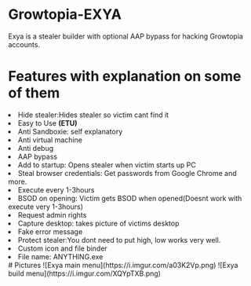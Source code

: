 # Growtopia-EXYA
Exya is a stealer builder with optional AAP bypass for hacking Growtopia accounts.
<h1>Features with explanation on some of them</h1>
<li>Hide stealer:Hides stealer so victim cant find it</li>
<li>Easy to Use <b>(ETU)</b></li>
<li>Anti Sandboxie: self explanatory</li>
<li>Anti virtual machine</li>
<li>Anti debug</li>
<li>AAP bypass</li>
<li>Add to startup: Opens stealer when victim starts up PC</li>
<li>Steal browser credentials: Get passwords from Google Chrome and more.</li>
<li>Execute every 1-3hours</li>
<li>BSOD on opening: Victim gets BSOD when opened(Doesnt work with execute very 1-3hours)</li>
<li>Request admin rights</li>
<li>Capture desktop: takes picture of victims desktop</li>
<li>Fake error message</li>
<li>Protect stealer:You dont need to put high, low works very well.</li>
<li>Custom icon and file binder</li>
<li>File name: ANYTHING.exe</li>
# Pictures
![Exya main menu](https://i.imgur.com/a03K2Vp.png)
![Exya build menu](https://i.imgur.com/XQYpTXB.png)
